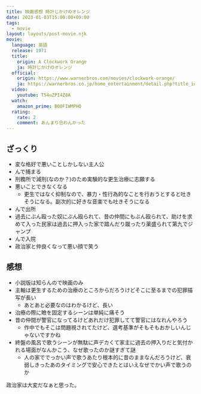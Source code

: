 ```yaml
---
title: 映画感想 時計じかけのオレンジ
date: 2023-01-03T15:00:00+09:00
tags:
  - movie
layout: layouts/post-movie.njk
movie:
  language: 英語
  release: 1971
  title:
    origin: A Clockwork Orange
    ja: 時計じかけのオレンジ
  official:
    origin: https://www.warnerbros.com/movies/clockwork-orange/
    ja: https://warnerbros.co.jp/home_entertainment/detail.php?title_id=3080&c=2
  video:
    youtube: T54uZPI4Z8A
  watch:
    amazon_prime: B00FIWMPHQ
  rating: 
    rate: 2
    comment: あんまり合わんかった
---
```


## ざっくり

* 変な格好で悪いことしかしない主人公
* んで捕まる
* 刑務所で減刑(なのか？)のため実験的な更生治療に志願する
* 悪いことできなくなる
  * 更生ではなく抑制なので、暴力・性行為的なことを行おうとすると吐きそうになる。副次的に好きな音楽でも吐きそうになる
* んで出所
* 過去にぶん殴った奴にぶん殴られて、昔の仲間にもぶん殴られて、助けを求めて入った民家は過去に押入った家で踏んだり蹴ったり薬盛られて第九でジャンプ
* んで入院
* 政治家と仲良くなって悪い顔で笑う

## 感想

* 小説版は知らんので映画のみ
* 主軸は更生するための治療のところからだろうけどそこに至るまでの犯罪描写が長い
  * あとあと必要なのはわかるけど、長い
* 治療の際に瞼を固定するシーンは単純に痛そう
* 昔の仲間が警官になってるけどあれだけ犯罪してて警官にはなれんやろう
  * 作中でもそこは問題視されてたけど、選考基準がそもそもおかしいんじゃないですかね
* 終盤の風呂で歌うシーンが無駄に声デカくて家主に過去の押入りだと気付かれる場面がなんかこう、なぜ歌ったのか謎すぎて謎
  * 人の家ででっかい声で歌うあたり根本的に昔のままなんだろうけど、衰弱しきったあのタイミングで安心できたとはいえなぜでかい声で歌うのか

政治家は大変だなぁと思った。

